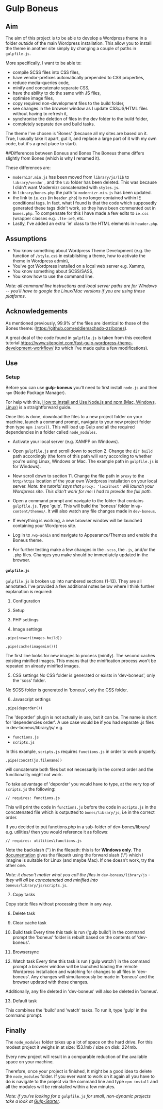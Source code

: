 # Gulp Boneus

## Aim

The aim of this project is to be able to develop a Wordpress theme in a folder *outside* of the main Wordpress installation. This allow you to  install the theme in another site simply by changing a couple of paths in `gulpfile.js`.

More specifically, I want to be able to:
* compile SCSS files into CSS files,
* have vendor-prefixes automatically prepended to CSS properties,
* reduce media-queries code,
* minify and concatenate separate CSS,
* have the ability to do the same with JS files,
* optimise image files,
* copy required non-development files to the build folder,
* see changes in the browser window as I update CSS/JS/HTML files without having to refresh it,
* synchronise the deletion of files in the dev folder to the build folder,
* completely separate dev and build tasks.

The theme I've chosen is 'Bones' (because all my sites are based on it. True, I usually take it apart, gut it, and replace a large part of it with my own code, but it's a great place to start).

##Differences between Boneus and Bones
The Boneus theme differs slightly from Bones (which is why I renamed it).

These differences are:

* `modernizr.min.js` has been moved from `library/js/lib` to `library/vendor` , and the `lib` folder has been deleted. This was because I didn't want Modernizr concatenated with `styles.js`. 
* In `library/bones.php` the path to `modernizr.min.js` has been updated.
* the link to `ie.css` (in `header.php`) is no longer contained within IE conditional tags. In fact, what I found is that the code which supposedly generated these tags didn't work, so they have been commented out in `bones.php`. To compensate for this I have made a few edits to `ie.css` (wrapper classes e.g. `.lte-ie9`, etc.
* Lastly, I've added an extra 'ie' class to the HTML elements in `header.php`.


## Assumptions
* You know something about Wordpress Theme Development (e.g. the function of `/style.cs`s in establishing a theme, how to activate the theme in Wordpress admin),
* You've got Wordpress installed on a local web server e.g. Xammp,
* You know something about SCSS/SASS,
* You know how to use the command line.

*Note: all command line instructions and local server paths are for Windows -- you'll have to google the Linux/Mac versions if you are using these platforms.*


## Acknowledgements
As mentioned previously, 99.9% of the files are identical to those of the Bones theme: (https://github.com/eddiemachado-zz/bones).

A great deal of the code found in `gulpfile.js` is taken from this excellent tutorial https://www.sitepoint.com/fast-gulp-wordpress-theme-development-workflow/ (to which I've made quite a few modifications).



## Use

### Setup
Before you can use **gulp-boneus** you'll need to first install `node.js` and then `npm` (Node Package Manager). 

For help with this, [How to Install and Use Node.js and npm (Mac, Windows, Linux)](https://www.taniarascia.com/how-to-install-and-use-node-js-and-npm-mac-and-windows/) is a straightforward guide.

Once this is done, download the files to a new project folder on your machine, launch a command prompt, navigate to your new project folder then type `npm install`. This will load up Gulp and all the required dependencies in a folder called `node_modules`.

* Activate your local server (e.g. XAMPP on Windows).

* Open `gulpfile.js` and scroll down to section 2.  Change the `dir build` path accordingly (the form of this path will vary according to whether you're using Linux, Windows or Mac. The example path in `gulpfile.js` is for Windows).

* Now scroll down to section 11. Change the file path in `proxy` to the `http/https` location of the  your own Wordpress installation on your local server.
*Note: the tutorial says that* `proxy: 'localhost'` *will launch your Wordpress site. This didn't work for me: I had to provide the full path.*

* Open a command prompt and navigate to the folder that contains `gulpfile.js`. Type 'gulp'. This will build the 'boneus' folder in `wp-content/themes/`. It will also watch any file changes made in `dev-boneus`.

* If everything is working, a new browser window will be launched containing your Wordpress site.

* Log in to `/wp-admin` and navigate to Appearance/Themes and enable the Boneus theme.

* For further testing make a few changes in the `.scss`, the `.js`, and/or the `.php` files. Changes you make should be immediately updated in the browser.

#### `gulpfile.js`
`gulpfile.js` is broken up into numbered sections (1-13). They are all annotated. I've provided a few additional notes below where I think further explanation is required: 

1) Configuration

2) Setup

3) PHP settings

4) Image settings

`.pipe(newer(images.build))`

`.pipe(cache(imagemin()))`
    
The first line looks for new images to process (minify).
The second caches existing minified images. This means that the minification process won't be repeated on already minified images.

5) CSS settings
No CSS folder is generated or exists in 'dev-boneus', only the 'scss' folder.

No SCSS folder is generated in 'boneus', only the CSS folder.

6) Javascript settings

`.pipe(deporder())`
    
The 'deporder' plugin is not actually in use, but it can be. The name is short for 'dependencies order'. A use case would be if you had separate .js files in dev-boneus/library/js/ e.g. 

* `functions.js`
* `scripts.js`

In this example, `scripts.js` requires `functions.js` in order to work properly.

`.pipe(concat(js.filename))`

will concatenate both files but not necessarily in the correct order and the functionality might not work.

To take advantage of 'deporder' you would have to type, at the very top of `scripts.js` the following:

`// requires: functions.js`

This will print the code in `functions.js` before the code in `scripts.js` in the concatenated file which is outputted to `bones/library/js`, i.e in the correct order.

If you decided to put functions.php in a sub-folder of dev-bones/library/ e.g. utilities/ then you would reference it as follows:

`// requires: utilities\functions.js`

Note the backslash ('\') in the filepath: this is for **Windows only**. The [documentation](https://www.npmjs.com/package/gulp-deporder) gives the filepath using the forward slash ('/') which I imagine is suitable for Linux (and maybe Mac). If one doesn't work, try the other one.

*Note: it doesn't matter what you call the files in* `dev-boneus/library/js` *- they will all be concatenated and minified into* `boneus/library/js/scripts.js`*.*

7) Copy tasks

Copy static files without processing them in any way.


8) Delete task

9) Clear cache task

10) Build task
Every time this task is run ('gulp build') in the command prompt the 'boneus' folder is rebuilt based on the contents of 'dev-boneus'.

11) Browsersync

12) Watch task
Every time this task is run ('gulp watch') in the command prompt a browser window will be launched loading the remote Wordpress installation and watching for changes to all files in 'dev-boneus'. Any changes will simultaneously be made in 'boneus' and the browser  updated with those changes.

Additionally, any file deleted in 'dev-boneus' will also be deleted in 'boneus'.

13) Default task

This combines the 'build' and 'watch' tasks. To run it, type 'gulp' in the command prompt.


## Finally
The `node_modules` folder takes up a lot of space on the hard drive. For this modest project it weighs in at size: 153.1mb / size on disk: 224mb.

Every new project will result in a comparable reduction of the available space on your machine.

Therefore, once your project is finished, It might be a good idea to delete the `node_modules` folder. If you ever want to work on it again all you have to do is navigate to the project via the command line and type `npm install` and all the modules will be reinstalled within a few minutes.

*Note: if you're looking for a* `gulpfile.js` *for small, non-dynamic projects take a look at [Gulp-Starter](https://github.com/chrisnajman/Gulp-Starter).*



